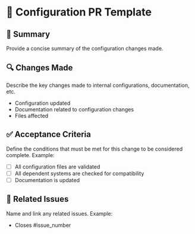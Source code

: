 # 🔧 Configuration PR Template

## 📌 Summary  
Provide a concise summary of the configuration changes made.

## 🔍 Changes Made  
Describe the key changes made to internal configurations, documentation, etc.
- Configuration updated  
- Documentation related to configuration changes  
- Files affected

## ✅ Acceptance Criteria  
Define the conditions that must be met for this change to be considered complete. Example:
- [ ] All configuration files are validated  
- [ ] All dependent systems are checked for compatibility  
- [ ] Documentation is updated

## 🔗 Related Issues  
Name and link any related issues. Example:
- Closes #issue_number
